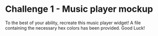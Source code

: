 # Challenge 1 - Music player mockup

To the best of your ability, recreate this music player widget!  A file containing the necessary hex colors has been provided. Good Luck!
